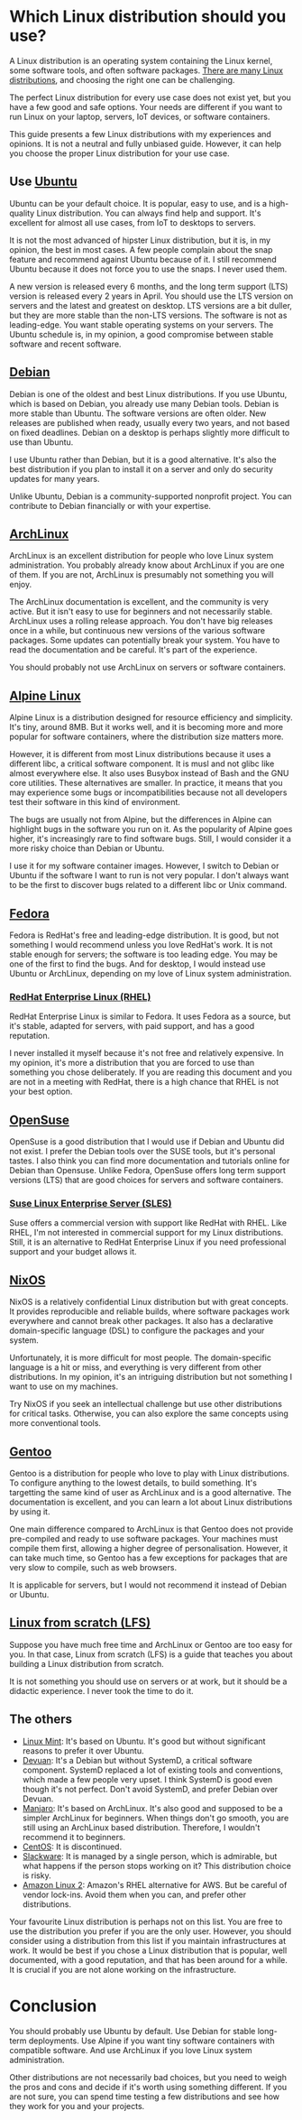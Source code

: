 # Which Linux distribution should you use?

A Linux distribution is an operating system containing the Linux kernel, some software tools, and often software packages. [There are many Linux distributions](https://en.wikipedia.org/wiki/List_of_Linux_distributions), and choosing the right one can be challenging.

The perfect Linux distribution for every use case does not exist yet, but you have a few good and safe options. Your needs are different if you want to run Linux on your laptop, servers, IoT devices, or software containers.

This guide presents a few Linux distributions with my experiences and opinions. It is not a neutral and fully unbiased guide. However, it can help you choose the proper Linux distribution for your use case.

## Use [Ubuntu](https://www.ubuntu.com/)

Ubuntu can be your default choice. It is popular, easy to use, and is a high-quality Linux distribution. You can always find help and support. It's excellent for almost all use cases, from IoT to desktops to servers.

It is not the most advanced of hipster Linux distribution, but it is, in my opinion, the best in most cases. A few people complain about the snap feature and recommend against Ubuntu because of it. I still recommend Ubuntu because it does not force you to use the snaps. I never used them.

A new version is released every 6 months, and the long term support (LTS) version is released every 2 years in April. You should use the LTS version on servers and the latest and greatest on desktop. LTS versions are a bit duller, but they are more stable than the non-LTS versions. The software is not as leading-edge. You want stable operating systems on your servers. The Ubuntu schedule is, in my opinion, a good compromise between stable software and recent software. 

## [Debian](https://www.debian.org/)

Debian is one of the oldest and best Linux distributions. If you use Ubuntu, which is based on Debian, you already use many Debian tools. Debian is more stable than Ubuntu. The software versions are often older. New releases are published when ready, usually every two years, and not based on fixed deadlines. Debian on a desktop is perhaps slightly more difficult to use than Ubuntu.

I use Ubuntu rather than Debian, but it is a good alternative. It's also the best distribution if you plan to install it on a server and only do security updates for many years.

Unlike Ubuntu, Debian is a community-supported nonprofit project. You can contribute to Debian financially or with your expertise.

## [ArchLinux](https://www.archlinux.org/)

ArchLinux is an excellent distribution for people who love Linux system administration. You probably already know about ArchLinux if you are one of them. If you are not, ArchLinux is presumably not something you will enjoy.

The ArchLinux documentation is excellent, and the community is very active. But it isn't easy to use for beginners and not necessarily stable. ArchLinux uses a rolling release approach. You don't have big releases once in a while, but continuous new versions of the various software packages. Some updates can potentially break your system. You have to read the documentation and be careful. It's part of the experience.

You should probably not use ArchLinux on servers or software containers.

## [Alpine Linux](https://www.alpinelinux.org/)

Alpine Linux is a distribution designed for resource efficiency and simplicity. It's tiny, around 8MB. But it works well, and it is becoming more and more popular for software containers, where the distribution size matters more.

However, it is different from most Linux distributions because it uses a different libc, a critical software component. It is musl and not glibc like almost everywhere else. It also uses Busybox instead of Bash and the GNU core utilities. These alternatives are smaller. In practice, it means that you may experience some bugs or incompatibilities because not all developers test their software in this kind of environment.

The bugs are usually not from Alpine, but the differences in Alpine can highlight bugs in the software you run on it. As the popularity of Alpine goes higher, it's increasingly rare to find software bugs. Still, I would consider it a more risky choice than Debian or Ubuntu.

I use it for my software container images. However, I switch to Debian or Ubuntu if the software I want to run is not very popular. I don't always want to be the first to discover bugs related to a different libc or Unix command.

## [Fedora](https://getfedora.org/)

Fedora is RedHat's free and leading-edge distribution. It is good, but not something I would recommend unless you love RedHat's work. It is not stable enough for servers; the software is too leading edge. You may be one of the first to find the bugs. And for desktop, I would instead use Ubuntu or ArchLinux, depending on my love of Linux system administration.

### [RedHat Enterprise Linux (RHEL)](https://www.redhat.com/en/technologies/linux-platforms/enterprise-linux)

RedHat Enterprise Linux is similar to Fedora. It uses Fedora as a source, but it's stable, adapted for servers, with paid support, and has a good reputation.

I never installed it myself because it's not free and relatively expensive. In my opinion, it's more a distribution that you are forced to use than something you chose deliberately. If you are reading this document and you are not in a meeting with RedHat, there is a high chance that RHEL is not your best option.

## [OpenSuse](https://www.opensuse.org/)

OpenSuse is a good distribution that I would use if Debian and Ubuntu did not exist. I prefer the Debian tools over the SUSE tools, but it's personal tastes. I also think you can find more documentation and tutorials online for Debian than Opensuse. Unlike Fedora, OpenSuse offers long term support versions (LTS) that are good choices for servers and software containers.

### [Suse Linux Enterprise Server (SLES)](https://www.suse.com/products/server/)

Suse offers a commercial version with support like RedHat with RHEL. Like RHEL, I'm not interested in commercial support for my Linux distributions. Still, it is an alternative to RedHat Enterprise Linux if you need professional support and your budget allows it.

## [NixOS](https://nixos.org/)

NixOS is a relatively confidential Linux distribution but with great concepts. It provides reproducible and reliable builds, where software packages work everywhere and cannot break other packages. It also has a declarative domain-specific language (DSL) to configure the packages and your system.

Unfortunately, it is more difficult for most people. The domain-specific language is a hit or miss, and everything is very different from other distributions. In my opinion, it's an intriguing distribution but not something I want to use on my machines.

Try NixOS if you seek an intellectual challenge but use other distributions for critical tasks. Otherwise, you can also explore the same concepts using more conventional tools.

## [Gentoo](https://www.gentoo.org/)

Gentoo is a distribution for people who love to play with Linux distributions. To configure anything to the lowest details, to build something. It's targetting the same kind of user as ArchLinux and is a good alternative. The documentation is excellent, and you can learn a lot about Linux distributions by using it.

One main difference compared to ArchLinux is that Gentoo does not provide pre-compiled and ready to use software packages. Your machines must compile them first, allowing a higher degree of personalisation. However, it can take much time, so Gentoo has a few exceptions for packages that are very slow to compile, such as web browsers.

It is applicable for servers, but I would not recommend it instead of Debian or Ubuntu.

## [Linux from scratch (LFS)](https://www.linuxfromscratch.org/)

Suppose you have much free time and ArchLinux or Gentoo are too easy for you. In that case, Linux from scratch (LFS) is a guide that teaches you about building a Linux distribution from scratch.

It is not something you should use on servers or at work, but it should be a didactic experience. I never took the time to do it.

## The others

 - [Linux Mint](https://linuxmint.com/): It's based on Ubuntu. It's good but without significant reasons to prefer it over Ubuntu.
 - [Devuan](https://www.devuan.org/): It's a Debian but without SystemD, a critical software component. SystemD replaced a lot of existing tools and conventions, which made a few people very upset. I think SystemD is good even though it's not perfect. Don't avoid SystemD, and prefer Debian over Devuan.
 - [Manjaro](https://manjaro.org/): It's based on ArchLinux. It's also good and supposed to be a simpler ArchLinux for beginners. When things don't go smooth, you are still using an ArchLinux based distribution. Therefore, I wouldn't recommend it to beginners.
 - [CentOS](https://www.centos.org/): It is discontinued.
 - [Slackware](https://www.slackware.com/): It is managed by a single person, which is admirable, but what happens if the person stops working on it? This distribution choice is risky.
 - [Amazon Linux 2](https://aws.amazon.com/amazon-linux-2/): Amazon's RHEL alternative for AWS. But be careful of vendor lock-ins. Avoid them when you can, and prefer other distributions.

Your favourite Linux distribution is perhaps not on this list. You are free to use the distribution you prefer if you are the only user. However, you should consider using a distribution from this list if you maintain infrastructures at work. It would be best if you chose a Linux distribution that is popular, well documented, with a good reputation, and that has been around for a while. It is crucial if you are not alone working on the infrastructure.

# Conclusion

You should probably use Ubuntu by default. Use Debian for stable long-term deployments. Use Alpine if you want tiny software containers with compatible software. And use ArchLinux if you love Linux system administration.

Other distributions are not necessarily bad choices, but you need to weigh the pros and cons and decide if it's worth using something different. If you are not sure, you can spend time testing a few distributions and see how they work for you and your projects.